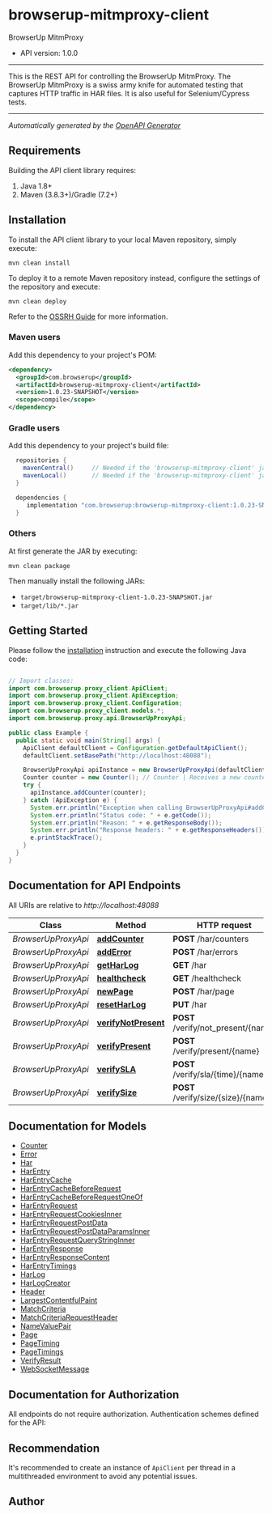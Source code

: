 # browserup-mitmproxy-client

BrowserUp MitmProxy
- API version: 1.0.0

___
This is the REST API for controlling the BrowserUp MitmProxy.
The BrowserUp MitmProxy is a swiss army knife for automated testing that
captures HTTP traffic in HAR files. It is also useful for Selenium/Cypress tests.
___



*Automatically generated by the [OpenAPI Generator](https://openapi-generator.tech)*


## Requirements

Building the API client library requires:
1. Java 1.8+
2. Maven (3.8.3+)/Gradle (7.2+)

## Installation

To install the API client library to your local Maven repository, simply execute:

```shell
mvn clean install
```

To deploy it to a remote Maven repository instead, configure the settings of the repository and execute:

```shell
mvn clean deploy
```

Refer to the [OSSRH Guide](http://central.sonatype.org/pages/ossrh-guide.html) for more information.

### Maven users

Add this dependency to your project's POM:

```xml
<dependency>
  <groupId>com.browserup</groupId>
  <artifactId>browserup-mitmproxy-client</artifactId>
  <version>1.0.23-SNAPSHOT</version>
  <scope>compile</scope>
</dependency>
```

### Gradle users

Add this dependency to your project's build file:

```groovy
  repositories {
    mavenCentral()     // Needed if the 'browserup-mitmproxy-client' jar has been published to maven central.
    mavenLocal()       // Needed if the 'browserup-mitmproxy-client' jar has been published to the local maven repo.
  }

  dependencies {
     implementation "com.browserup:browserup-mitmproxy-client:1.0.23-SNAPSHOT"
  }
```

### Others

At first generate the JAR by executing:

```shell
mvn clean package
```

Then manually install the following JARs:

* `target/browserup-mitmproxy-client-1.0.23-SNAPSHOT.jar`
* `target/lib/*.jar`

## Getting Started

Please follow the [installation](#installation) instruction and execute the following Java code:

```java

// Import classes:
import com.browserup.proxy_client.ApiClient;
import com.browserup.proxy_client.ApiException;
import com.browserup.proxy_client.Configuration;
import com.browserup.proxy_client.models.*;
import com.browserup.proxy.api.BrowserUpProxyApi;

public class Example {
  public static void main(String[] args) {
    ApiClient defaultClient = Configuration.getDefaultApiClient();
    defaultClient.setBasePath("http://localhost:48088");

    BrowserUpProxyApi apiInstance = new BrowserUpProxyApi(defaultClient);
    Counter counter = new Counter(); // Counter | Receives a new counter to add. The counter is stored, under the hood, in an array in the har under the _counters key
    try {
      apiInstance.addCounter(counter);
    } catch (ApiException e) {
      System.err.println("Exception when calling BrowserUpProxyApi#addCounter");
      System.err.println("Status code: " + e.getCode());
      System.err.println("Reason: " + e.getResponseBody());
      System.err.println("Response headers: " + e.getResponseHeaders());
      e.printStackTrace();
    }
  }
}

```

## Documentation for API Endpoints

All URIs are relative to *http://localhost:48088*

Class | Method | HTTP request | Description
------------ | ------------- | ------------- | -------------
*BrowserUpProxyApi* | [**addCounter**](docs/BrowserUpProxyApi.md#addCounter) | **POST** /har/counters | 
*BrowserUpProxyApi* | [**addError**](docs/BrowserUpProxyApi.md#addError) | **POST** /har/errors | 
*BrowserUpProxyApi* | [**getHarLog**](docs/BrowserUpProxyApi.md#getHarLog) | **GET** /har | 
*BrowserUpProxyApi* | [**healthcheck**](docs/BrowserUpProxyApi.md#healthcheck) | **GET** /healthcheck | 
*BrowserUpProxyApi* | [**newPage**](docs/BrowserUpProxyApi.md#newPage) | **POST** /har/page | 
*BrowserUpProxyApi* | [**resetHarLog**](docs/BrowserUpProxyApi.md#resetHarLog) | **PUT** /har | 
*BrowserUpProxyApi* | [**verifyNotPresent**](docs/BrowserUpProxyApi.md#verifyNotPresent) | **POST** /verify/not_present/{name} | 
*BrowserUpProxyApi* | [**verifyPresent**](docs/BrowserUpProxyApi.md#verifyPresent) | **POST** /verify/present/{name} | 
*BrowserUpProxyApi* | [**verifySLA**](docs/BrowserUpProxyApi.md#verifySLA) | **POST** /verify/sla/{time}/{name} | 
*BrowserUpProxyApi* | [**verifySize**](docs/BrowserUpProxyApi.md#verifySize) | **POST** /verify/size/{size}/{name} | 


## Documentation for Models

 - [Counter](docs/Counter.md)
 - [Error](docs/Error.md)
 - [Har](docs/Har.md)
 - [HarEntry](docs/HarEntry.md)
 - [HarEntryCache](docs/HarEntryCache.md)
 - [HarEntryCacheBeforeRequest](docs/HarEntryCacheBeforeRequest.md)
 - [HarEntryCacheBeforeRequestOneOf](docs/HarEntryCacheBeforeRequestOneOf.md)
 - [HarEntryRequest](docs/HarEntryRequest.md)
 - [HarEntryRequestCookiesInner](docs/HarEntryRequestCookiesInner.md)
 - [HarEntryRequestPostData](docs/HarEntryRequestPostData.md)
 - [HarEntryRequestPostDataParamsInner](docs/HarEntryRequestPostDataParamsInner.md)
 - [HarEntryRequestQueryStringInner](docs/HarEntryRequestQueryStringInner.md)
 - [HarEntryResponse](docs/HarEntryResponse.md)
 - [HarEntryResponseContent](docs/HarEntryResponseContent.md)
 - [HarEntryTimings](docs/HarEntryTimings.md)
 - [HarLog](docs/HarLog.md)
 - [HarLogCreator](docs/HarLogCreator.md)
 - [Header](docs/Header.md)
 - [LargestContentfulPaint](docs/LargestContentfulPaint.md)
 - [MatchCriteria](docs/MatchCriteria.md)
 - [MatchCriteriaRequestHeader](docs/MatchCriteriaRequestHeader.md)
 - [NameValuePair](docs/NameValuePair.md)
 - [Page](docs/Page.md)
 - [PageTiming](docs/PageTiming.md)
 - [PageTimings](docs/PageTimings.md)
 - [VerifyResult](docs/VerifyResult.md)
 - [WebSocketMessage](docs/WebSocketMessage.md)


## Documentation for Authorization

All endpoints do not require authorization.
Authentication schemes defined for the API:

## Recommendation

It's recommended to create an instance of `ApiClient` per thread in a multithreaded environment to avoid any potential issues.

## Author



